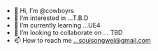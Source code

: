 - 👋 Hi, I’m @cowboyrs
- 👀 I’m interested in ...T.B.D
- 🌱 I’m currently learning ...UE4
- 💞️ I’m looking to collaborate on ... TBD
- 📫 How to reach me ...souisongwei@gmail.com

<!---
cowboyrs/cowboyrs is a ✨ special ✨ repository because its `README.md` (this file) appears on your GitHub profile.
You can click the Preview link to take a look at your changes.
--->
